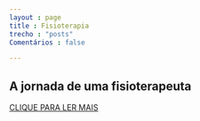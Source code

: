 ```yaml
---
layout : page
title : Fisioterapia
trecho : "posts"
Comentários : false

---
```




## A jornada de uma fisioterapeuta 

<a href="https://anasaliba.github.io/trabalho/fisioterapia/" class="btn btn-success">CLIQUE PARA LER MAIS</a>